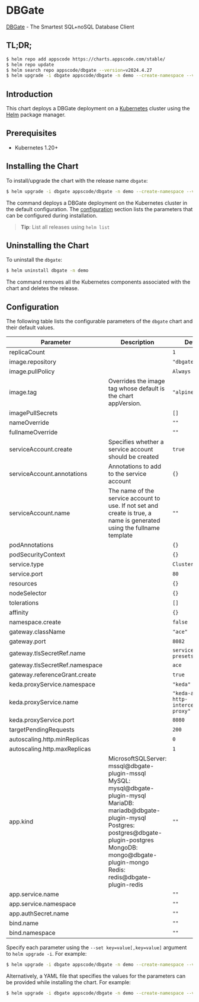 # DBGate

[DBGate](https://dbgate.org) - The Smartest SQL+noSQL Database Client

## TL;DR;

```bash
$ helm repo add appscode https://charts.appscode.com/stable/
$ helm repo update
$ helm search repo appscode/dbgate --version=v2024.4.27
$ helm upgrade -i dbgate appscode/dbgate -n demo --create-namespace --version=v2024.4.27
```

## Introduction

This chart deploys a DBGate deployment on a [Kubernetes](http://kubernetes.io) cluster using the [Helm](https://helm.sh) package manager.

## Prerequisites

- Kubernetes 1.20+

## Installing the Chart

To install/upgrade the chart with the release name `dbgate`:

```bash
$ helm upgrade -i dbgate appscode/dbgate -n demo --create-namespace --version=v2024.4.27
```

The command deploys a DBGate deployment on the Kubernetes cluster in the default configuration. The [configuration](#configuration) section lists the parameters that can be configured during installation.

> **Tip**: List all releases using `helm list`

## Uninstalling the Chart

To uninstall the `dbgate`:

```bash
$ helm uninstall dbgate -n demo
```

The command removes all the Kubernetes components associated with the chart and deletes the release.

## Configuration

The following table lists the configurable parameters of the `dbgate` chart and their default values.

|           Parameter            |                                                                                                            Description                                                                                                            |                      Default                       |
|--------------------------------|-----------------------------------------------------------------------------------------------------------------------------------------------------------------------------------------------------------------------------------|----------------------------------------------------|
| replicaCount                   |                                                                                                                                                                                                                                   | <code>1</code>                                     |
| image.repository               |                                                                                                                                                                                                                                   | <code>"dbgate/dbgate"</code>                       |
| image.pullPolicy               |                                                                                                                                                                                                                                   | <code>Always</code>                                |
| image.tag                      | Overrides the image tag whose default is the chart appVersion.                                                                                                                                                                    | <code>"alpine"</code>                              |
| imagePullSecrets               |                                                                                                                                                                                                                                   | <code>[]</code>                                    |
| nameOverride                   |                                                                                                                                                                                                                                   | <code>""</code>                                    |
| fullnameOverride               |                                                                                                                                                                                                                                   | <code>""</code>                                    |
| serviceAccount.create          | Specifies whether a service account should be created                                                                                                                                                                             | <code>true</code>                                  |
| serviceAccount.annotations     | Annotations to add to the service account                                                                                                                                                                                         | <code>{}</code>                                    |
| serviceAccount.name            | The name of the service account to use. If not set and create is true, a name is generated using the fullname template                                                                                                            | <code>""</code>                                    |
| podAnnotations                 |                                                                                                                                                                                                                                   | <code>{}</code>                                    |
| podSecurityContext             |                                                                                                                                                                                                                                   | <code>{}</code>                                    |
| service.type                   |                                                                                                                                                                                                                                   | <code>ClusterIP</code>                             |
| service.port                   |                                                                                                                                                                                                                                   | <code>80</code>                                    |
| resources                      |                                                                                                                                                                                                                                   | <code>{}</code>                                    |
| nodeSelector                   |                                                                                                                                                                                                                                   | <code>{}</code>                                    |
| tolerations                    |                                                                                                                                                                                                                                   | <code>[]</code>                                    |
| affinity                       |                                                                                                                                                                                                                                   | <code>{}</code>                                    |
| namespace.create               |                                                                                                                                                                                                                                   | <code>false</code>                                 |
| gateway.className              |                                                                                                                                                                                                                                   | <code>"ace"</code>                                 |
| gateway.port                   |                                                                                                                                                                                                                                   | <code>8082</code>                                  |
| gateway.tlsSecretRef.name      |                                                                                                                                                                                                                                   | <code>service-presets-cert</code>                  |
| gateway.tlsSecretRef.namespace |                                                                                                                                                                                                                                   | <code>ace</code>                                   |
| gateway.referenceGrant.create  |                                                                                                                                                                                                                                   | <code>true</code>                                  |
| keda.proxyService.namespace    |                                                                                                                                                                                                                                   | <code>"keda"</code>                                |
| keda.proxyService.name         |                                                                                                                                                                                                                                   | <code>"keda-add-ons-http-interceptor-proxy"</code> |
| keda.proxyService.port         |                                                                                                                                                                                                                                   | <code>8080</code>                                  |
| targetPendingRequests          |                                                                                                                                                                                                                                   | <code>200</code>                                   |
| autoscaling.http.minReplicas   |                                                                                                                                                                                                                                   | <code>0</code>                                     |
| autoscaling.http.maxReplicas   |                                                                                                                                                                                                                                   | <code>1</code>                                     |
| app.kind                       | MicrosoftSQLServer: mssql@dbgate-plugin-mssql MySQL: mysql@dbgate-plugin-mysql MariaDB: mariadb@dbgate-plugin-mysql Postgres: postgres@dbgate-plugin-postgres MongoDB: mongo@dbgate-plugin-mongo Redis: redis@dbgate-plugin-redis | <code>""</code>                                    |
| app.service.name               |                                                                                                                                                                                                                                   | <code>""</code>                                    |
| app.service.namespace          |                                                                                                                                                                                                                                   | <code>""</code>                                    |
| app.authSecret.name            |                                                                                                                                                                                                                                   | <code>""</code>                                    |
| bind.name                      |                                                                                                                                                                                                                                   | <code>""</code>                                    |
| bind.namespace                 |                                                                                                                                                                                                                                   | <code>""</code>                                    |


Specify each parameter using the `--set key=value[,key=value]` argument to `helm upgrade -i`. For example:

```bash
$ helm upgrade -i dbgate appscode/dbgate -n demo --create-namespace --version=v2024.4.27 --set image.tag=latest
```

Alternatively, a YAML file that specifies the values for the parameters can be provided while
installing the chart. For example:

```bash
$ helm upgrade -i dbgate appscode/dbgate -n demo --create-namespace --version=v2024.4.27 --values values.yaml
```
